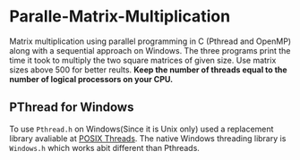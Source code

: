 # Paralle-Matrix-Multiplication
Matrix multiplication using parallel programming in C (Pthread and OpenMP) along with a sequential approach on Windows.
The three programs print the time it took to multiply the two square matrices of given size. Use matrix sizes above 500 for better reults. **Keep the number of threads equal to the number of logical processors on your CPU.** 

## PThread for Windows
To use `Pthread.h` on Windows(Since it is Unix only) used a replacement library avaliable at [POSIX Threads](http://sourceware.org/pthreads-win32/). The native Windows threading library is `Windows.h` which works abit different than Pthreads.
